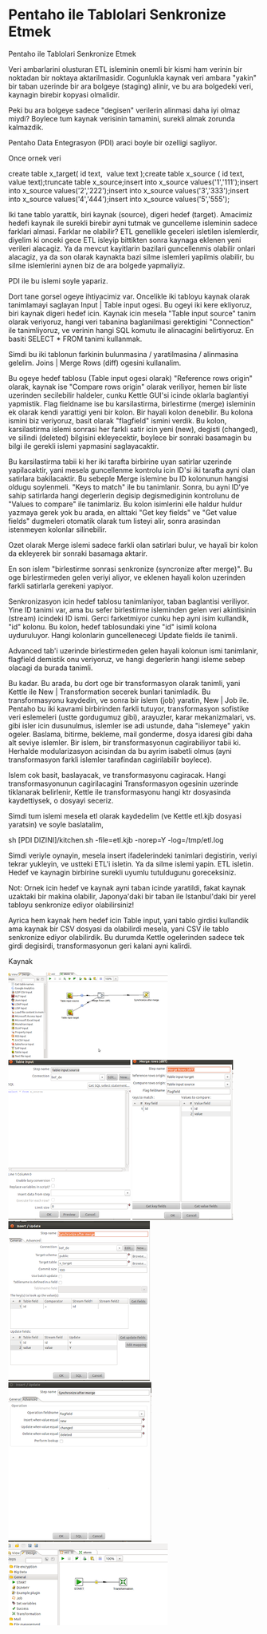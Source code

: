 # Pentaho ile Tablolari Senkronize Etmek




Pentaho ile Tablolari Senkronize Etmek




Veri ambarlarini olusturan ETL isleminin onemli bir kismi ham verinin bir noktadan bir noktaya aktarilmasidir. Cogunlukla kaynak veri ambara "yakin" bir taban uzerinde bir ara bolgeye (staging) alinir, ve bu ara bolgedeki veri, kaynagin birebir kopyasi olmalidir.

Peki bu ara bolgeye sadece "degisen" verilerin alinmasi daha iyi olmaz miydi? Boylece tum kaynak verisinin tamamini, surekli almak zorunda kalmazdik.

Pentaho Data Entegrasyon (PDI) araci boyle bir ozelligi sagliyor.

Once ornek veri 

create table x_target( id text,  value text );create table x_source ( id text, value text);truncate table x_source;insert into x_source values('1','111');insert into x_source values('2','222');insert into x_source values('3','333');insert into x_source values('4','444');insert into x_source values('5','555');

Iki tane tablo yarattik, biri kaynak (source), digeri hedef (target). Amacimiz hedefi kaynak ile surekli birebir ayni tutmak ve guncelleme isleminin sadece farklari almasi. Farklar ne olabilir? ETL genellikle geceleri isletilen islemlerdir, diyelim ki onceki gece ETL isleyip bittikten sonra  kaynaga eklenen yeni verileri alacagiz. Ya da mevcut kayitlarin bazilari guncellenmis olabilir onlari alacagiz, ya da son olarak kaynakta bazi silme islemleri yapilmis olabilir, bu silme islemlerini aynen biz de ara bolgede yapmaliyiz.

PDI ile bu islemi soyle yapariz.




Dort tane gorsel ogeye ihtiyacimiz var. Oncelikle iki tabloyu kaynak olarak tanimlamayi saglayan  Input | Table input ogesi. Bu ogeyi iki kere ekliyoruz, biri kaynak digeri hedef icin. Kaynak icin mesela "Table input source" tanim olarak veriyoruz, hangi veri tabanina baglanilmasi gerektigini "Connection" ile tanimliyoruz, ve verinin hangi SQL komutu ile alinacagini belirtiyoruz. En basiti SELECT * FROM tanimi kullanmak. 






Simdi bu iki tablonun farkinin bulunmasina / yaratilmasina / alinmasina gelelim. Joins | Merge Rows (diff) ogesini kullanalim. 





Bu ogeye hedef tablosu (Table input ogesi olarak) "Reference rows origin" olarak, kaynak ise "Compare rows origin" olarak veriliyor, hemen bir liste uzerinden secilebilir haldeler, cunku Kettle GUI'si icinde oklarla baglantiyi yapmistik. Flag fieldname ise bu karsilastirma, birlestirme (merge) isleminin ek olarak kendi yarattigi yeni bir kolon. Bir hayali kolon denebilir. Bu kolona ismini biz veriyoruz, basit olarak "flagfield" ismini verdik. Bu kolon, karsilastirma islemi sonrasi her farkli satir icin yeni (new), degisti (changed), ve silindi (deleted) bilgisini  ekleyecektir, boylece bir sonraki basamagin bu bilgi ile gerekli islemi yapmasini saglayacaktir. 

Bu karsilastirma tabii ki her iki tarafta birbirine uyan satirlar uzerinde yapilacaktir, yani mesela guncellenme kontrolu icin ID'si iki tarafta ayni olan satirlara bakilacaktir. Bu sebeple Merge islemine bu ID kolonunun hangisi oldugu soylenmeli. "Keys to match" ile bu tanimlanir. Sonra, bu ayni ID'ye sahip satirlarda hangi degerlerin degisip degismediginin kontrolunu de "Values to compare" ile tanimlariz. Bu kolon isimlerini elle haldur huldur yazmaya gerek yok bu arada, en alttaki "Get key fields" ve "Get value fields" dugmeleri otomatik olarak tum listeyi alir, sonra arasindan istenmeyen kolonlar silinebilir.

Ozet olarak Merge islemi sadece farkli olan satirlari bulur, ve hayali bir kolon da ekleyerek bir sonraki basamaga aktarir.

En son islem "birlestirme sonrasi senkronize (syncronize after merge)". Bu oge birlestirmeden gelen veriyi aliyor, ve eklenen hayali kolon uzerinden farkli satirlarla gerekeni yapiyor.




Senkronizasyon icin hedef tablosu tanimlaniyor, taban baglantisi veriliyor. Yine ID tanimi var, ama bu sefer birlestirme isleminden gelen veri akintisinin (stream) icindeki ID ismi. Gerci farketmiyor cunku hep ayni isim kullandik, "id" kolonu. Bu kolon, hedef tablosundaki yine "id" isimli kolona uyduruluyor. Hangi kolonlarin guncellenecegi Update fields ile tanimli.

Advanced tab'i uzerinde birlestirmeden gelen hayali kolonun ismi tanimlanir, flagfield demistik onu veriyoruz, ve hangi degerlerin hangi isleme sebep olacagi da burada tanimli.  





Bu kadar. Bu arada, bu dort oge bir transformasyon olarak tanimli, yani Kettle ile New | Transformation secerek bunlari tanimladik. Bu transformasyonu kaydedin, ve sonra bir islem (job) yaratin, New | Job ile. Pentaho bu iki kavrami birbirinden farkli tutuyor, transformasyon sofistike veri eslemeleri (ustte gordugumuz gibi), arayuzler, karar mekanizmalari, vs. gibi isler icin dusunulmus, islemler ise adi ustunde, daha "islemeye" yakin ogeler. Baslama, bitirme, bekleme, mail gonderme, dosya idaresi gibi daha alt seviye islemler. Bir islem, bir transformasyonun cagirabiliyor tabii ki. Herhalde modularizasyon acisindan da bu ayrim isabetli olmus (ayni transformasyon farkli islemler tarafindan cagirilabilir boylece).




Islem cok basit, baslayacak, ve transformasyonu cagiracak. Hangi transformasyonunun cagirilacagini Transformasyon ogesinin uzerinde tiklanarak belirlenir, Kettle ile transformasyonu hangi ktr dosyasinda kaydettiysek, o dosyayi seceriz.

Simdi tum islemi mesela etl olarak kaydedelim (ve Kettle etl.kjb dosyasi yaratsin) ve soyle baslatalim,


sh [PDI DIZINI]/kitchen.sh -file=etl.kjb -norep=Y -log=/tmp/etl.log

Simdi veriyle oynayin, mesela insert ifadelerindeki tanimlari degistirin, veriyi tekrar yukleyin, ve ustteki ETL'i isletin. Ya da silme islemi yapin. ETL isletin. Hedef ve kaynagin birbirine surekli uyumlu tutuldugunu goreceksiniz.

Not: Ornek icin hedef ve kaynak ayni taban icinde yaratildi, fakat kaynak uzaktaki bir makina olabilir, Japonya'daki bir taban ile Istanbul'daki bir yerel tabloyu senkronize ediyor olabilirsiniz! 

Ayrica hem kaynak hem hedef icin Table input, yani tablo girdisi kullandik ama kaynak bir CSV dosyasi da olabilirdi mesela, yani CSV ile tablo senkronize ediyor olabilirdik. Bu durumda Kettle ogelerinden sadece tek girdi degisirdi, transformasyonun geri kalani ayni kalirdi.

Kaynak





![](Screenshotat2012-07-31093955.png)
![](Screenshotat2012-07-31094214.png)
![](Screenshotat2012-07-31094603.png)
![](Screenshotat2012-07-31095527.png)
![](Screenshotat2012-07-31095938.png)
![](Screenshotat2012-07-31101023.png)
